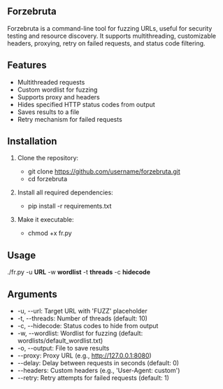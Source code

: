 ## Forzebruta
Forzebruta is a command-line tool for fuzzing URLs, useful for security testing and resource discovery. It supports multithreading, customizable headers, proxying, retry on failed requests, and status code filtering.

## Features
-  Multithreaded requests
- Custom wordlist for fuzzing
- Supports proxy and headers
- Hides specified HTTP status codes from output
- Saves results to a file
- Retry mechanism for failed requests

## Installation
1. Clone the repository:
   - git clone https://github.com/username/forzebruta.git
   - cd forzebruta

3. Install all required dependencies:
   - pip install -r requirements.txt

4. Make it executable:
   - chmod +x fr.py

## Usage
  ./fr.py -u **URL** -w **wordlist** -t **threads** -c **hidecode**

## Arguments
- -u, --url: Target URL with 'FUZZ' placeholder
- -t, --threads: Number of threads (default: 10)
- -c, --hidecode: Status codes to hide from output
- -w, --wordlist: Wordlist for fuzzing (default: wordlists/default_wordlist.txt)
- -o, --output: File to save results
- --proxy: Proxy URL (e.g., http://127.0.0.1:8080)
- --delay: Delay between requests in seconds (default: 0)
- --headers: Custom headers (e.g., 'User-Agent: custom')
- --retry: Retry attempts for failed requests (default: 1)



